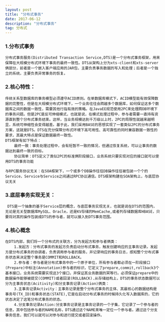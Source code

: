 ```yaml
---
layout: post
title: "分布式事务"
date: 2017-06-12
description: "分布式事务"
tag: 分布式
---   
```



### 1.分布式事务
    分布式事务服务(Distributed Transaction Service,DTS)是一个分布式事务框架，用来保障在大规模分布式环境下事务的最终一致性。DTS从架构上分为xts-client和xts-server俩部分，前者是一个嵌入客户端应用的JAR包，主要负责事务数据的写入和处理；后者是一个独立的系统，主要负责异常事务的恢复。

### 2.核心特性：
    传统关系型数据库的事务模型必须遵守ACID原则。在单数据库模式下，ACID模型能有效保障数据的完整性，但是在大规模分布式环境下，一个业务往往会跨越多个数据库，如何保证这多个数据库之间的数据一致性，需要其他行指有效的策略。在JavaEE规范使用2PC来处理跨DB环境下的事务问题。但是2PC是反可伸缩模式，也就是说，在模式处理过程中，参与者需要一直持有资源直到整个分布式事务结束。这样，当业务规模达到千万级以上时，2PC的局限性就越来越明显，系统可伸缩性会变得越差。基于此，我们采用BASE的思想实现了一套类似2PC的分布式事务方案，这就是DTS。DTS在充分保障分布式环境下高可用性、高可靠性的同时兼容数据一致性的要求，其最大特点是保证数据最终一致性。
    DTS框架有如下特点：
        最终一致：事务处理过程中，会有短暂不一致的情况，但通过恢复系统，可以让事务的数据达到最终一致的目标。
        协议简单：DTS定义了类似2PC的标准俩阶段接口，业务系统只要实现对应的接口就可以使用DTS的事务功能
     
    与RPC服务协议无关：在SOA框架下，一个或多个DB操作往往DB操作往往被包装一个个的Service，Service与Service之间通过RPC协议通信。DTS框架构建在SOA架构上，与底层协议无关
### 3.底层事务实现无关：
     DTS是一个抽象的基于Service层的概念，与底层事务实现无关，也就是说在DTS的范围内，无论是无关型数据库MySQL、Oracle，还是KV存储的MemCache,或者列存储数据库HBASE，只要将对其的操作包装成DTS的参与者，就可以接入到DTS事务范围。
     

### 4.核心概念
    在DTS内部，我们将一个分布式的关联方，分为发起方和参与者俩类：
        1.发起方：分布式事务的发起方负责启动分布式事务，触发创建响应的主事务记录。发起方是分布式事务的协调者，负责调用参与者的服务，并记录响应的事务日志，感知整个分布式事务状态来决定整个事务是COMMIT和ROLLBACK。
        2.参与者：参与者是分布式事务中的一个原子单位，所有参与者都必须在一阶段接口(Prepare)中标注(Annotation)参与者的标识，它定义了prepare,commit,rollback3个基本接口，业务系统需要实现这3个接口，并保证其业务数据的冥等行。必须保证prepare中的数据操作能够被提交(COMMIT)或者回滚(ROLLBACK).从存储结构上，DTS的事务状态数据可以分为主事务状态(Acitivity)和分支事务记录(Action)俩类：
        3.主事务记录Activity：主事务记录是整个分布式事务的主体、其最核心的数据结构是事务号(TX_ID)和事务状态(STATE),它是在启动分布式事务的时候持久化写入数据库的，它的状态决定了这笔分布式事务的状态。
        4.分支事务记录Action:分支事务记录是主事务记录的一个子集，它记录了一个参与者的信息，其中包括参与者的NAME名称，DTS通过这个NAME来唯一定位一个参与者。通过这个分支事务信息，我们可以就可以对参与和进行提交或者回滚操作。